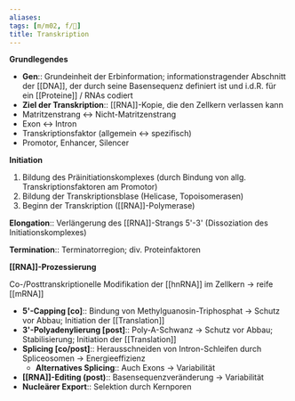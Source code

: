 ```yaml
---
aliases: 
tags: [m/m02, f/🧪]
title: Transkription
---
```

**Grundlegendes**

- **Gen**::  Grundeinheit der Erbinformation; informationstragender Abschnitt der [[DNA]], der durch seine Basensequenz definiert ist und i.d.R. für ein [[Proteine]] / RNAs codiert
- **Ziel der Transkription**:: [[RNA]]-Kopie, die den Zellkern verlassen kann
- Matritzenstrang ↔ Nicht-Matritzenstrang
- Exon ↔ Intron
- Transkriptionsfaktor (allgemein ↔ spezifisch)
- Promotor, Enhancer, Silencer

**Initiation**

1. Bildung des Präinitiationskomplexes (durch Bindung von allg. Transkriptionsfaktoren am Promotor)
2. Bildung der Transkriptionsblase (Helicase, Topoisomerasen)
3. Beginn der Transkription ([[RNA]]-Polymerase)

**Elongation**:: Verlängerung des [[RNA]]-Strangs 5'-3' (Dissoziation des Initiationskomplexes)

**Termination**:: Terminatorregion; div. Proteinfaktoren

**[[RNA]]-Prozessierung**

Co-/Posttranskriptionelle Modifikation der [[hnRNA]] im Zellkern → reife [[mRNA]]

- **5'-Capping [co]**:: Bindung von Methylguanosin-Triphosphat → Schutz vor Abbau; Initiation der [[Translation]]
- **3'-Polyadenylierung [post]**:: Poly-A-Schwanz → Schutz vor Abbau; Stabilisierung; Initiation der [[Translation]]
- **Splicing [co/post]**:: Herausschneiden von Intron-Schleifen durch Spliceosomen → Energieeffizienz
    - **Alternatives Splicing**:: Auch Exons → Variabilität
- **[[RNA]]-Editing (post)**:: Basensequenzveränderung → Variabilität
- **Nucleärer Export**:: Selektion durch Kernporen

